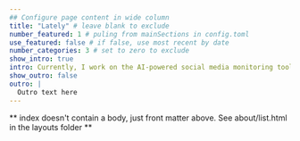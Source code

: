 ```yaml
---
## Configure page content in wide column
title: "Lately" # leave blank to exclude
number_featured: 1 # puling from mainSections in config.toml
use_featured: false # if false, use most recent by date
number_categories: 3 # set to zero to exclude
show_intro: true
intro: Currently, I work on the AI-powered social media monitoring tool [Cosmention](https://cosmention.com). It's a fully automated data pipeline for collecting social media posts, analyzing them with spaCy and presenting the latest trends in an R Shiny app. I'm the inventor and lead developer of the tool, which is in use at Europe's largest drugstore chain dm.
show_outro: false
outro: |
  Outro text here
---
```


** index doesn't contain a body, just front matter above.
See about/list.html in the layouts folder **